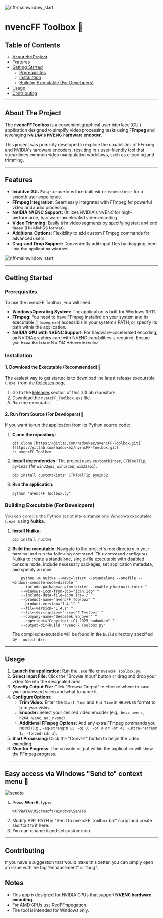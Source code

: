 ![nff-mainwindow_start](screenshots/nff-mainwindow_start.png)

# nvencFF Toolbox 🚀

## Table of Contents
- [About the Project](#about-the-project)
- [Features](#features)
- [Getting Started](#getting-started)
  - [Prerequisites](#prerequisites)
  - [Installation](#installation)
  - [Building Executable (For Developers)](#building-executable-for-developers)
- [Usage](#usage)
- [Contributing](#contributing)

---

## About The Project

The **nvencFF Toolbox** is a convenient graphical user interface (GUI) application designed to simplify video processing tasks using **FFmpeg** and leveraging **NVIDIA's NVENC hardware encoder**.

This project was primarily developed to explore the capabilities of FFmpeg and NVIDIA's hardware encoders, resulting in a user-friendly tool that streamlines common video manipulation workflows, such as encoding and trimming.

---

## Features

* **Intuitive GUI:** Easy-to-use interface built with `customtkinter` for a smooth user experience.
* **FFmpeg Integration:** Seamlessly integrates with FFmpeg for powerful video and audio processing.
* **NVIDIA NVENC Support:** Utilizes NVIDIA's NVENC for high-performance, hardware-accelerated video encoding.
* **Video Trimming:** Easily trim video segments by specifying start and end times (HH:MM:SS format).
* **Additional Options:** Flexibility to add custom FFmpeg commands for advanced users.
* **Drag-and-Drop Support:** Conveniently add input files by dragging them into the application window.

![nff-mainwindow_start](screenshots/nff-mainwindow_settings.png)

---

## Getting Started

### Prerequisites

To use the nvencFF Toolbox, you will need:

* **Windows Operating System:** The application is built for Windows 10/11.
* **FFmpeg:** You need to have FFmpeg installed on your system and its executable (`ffmpeg.exe`) accessible in your system's PATH, or specify its path within the application.
* **NVIDIA GPU with NVENC Support:** For hardware-accelerated encoding, an NVIDIA graphics card with NVENC capabilities is required. Ensure you have the latest NVIDIA drivers installed.

### Installation

#### 1. Download the Executable (Recommended) 🚀

The easiest way to get started is to download the latest release executable (`.exe`) from the [Releases](https://gitlab.com/hadoukez/nvencFF-Toolbox/-/releases) page.

1.  Go to the [Releases](https://gitlab.com/hadoukez/nvencFF-Toolbox/-/releases) section of this GitLab repository.
2.  Download the `nvencFF_Toolbox.exe` file.
3.  Run the executable.

#### 2. Run from Source (For Developers) 🔧

If you want to run the application from its Python source code:

1.  **Clone the repository:**
    ```
    git clone [https://gitlab.com/hadoukez/nvencFF-Toolbox.git](https://gitlab.com/hadoukez/nvencFF-Toolbox.git)
    cd nvencFF-Toolbox
    ```
2.  **Install dependencies:**
    The project uses `customtkinter`, `CTkToolTip`, `pywin32` (for `win32gui`, `win32con`, `win32api`).
    ```bash
    pip install customtkinter CTkToolTip pywin32
    ```
3.  **Run the application:**
    ```
    python "nvencFF Toolbox.py"
    ```

### Building Executable (For Developers)

You can compile the Python script into a standalone Windows executable (`.exe`) using **Nuitka**.

1.  **Install Nuitka:**
    ```
    pip install nuitka
    ```
2.  **Build the executable:**
    Navigate to the project's root directory in your terminal and run the following command. This command configures Nuitka to create a standalone, single-file executable with disabled console mode, include necessary packages, set application metadata, and specify an icon.

    ```
        python -m nuitka --msvc=latest --standalone --onefile --windows-console-mode=disable ^
        --include-package=customtkinter --enable-plugin=tk-inter ^
        --windows-icon-from-ico="icon.ico" ^
        --include-data-file=icon.ico=./ ^
        --product-name="nvencFF Toolbox" ^
        --product-version="1.4.1" ^
        --file-version="1.4.1" ^
        --file-description="nvencFF Toolbox" ^
        --company-name="Deepseek Enjoyer" ^
        --copyright="Copyright (C) 2025 hadouken" ^
        --output-dir=build "nvencFF Toolbox.py"
    ```
    The compiled executable will be found in the `build` directory specified by `--output-dir`.

---

## Usage

1.  **Launch the application:** Run the `.exe` file or `nvencFF Toolbox.py`.
2.  **Select Input File:** Click the "Browse Input" button or drag and drop your video file into the designated area.
3.  **Specify Output File:** Click "Browse Output" to choose where to save your processed video and what to name it.
4.  **Configure Options:**
    * **Trim Video:** Enter the `Start Time` and `End Time` in `HH:MM:SS` format to trim your video.
    * **Encoder:** Select your desired video encoder (e.g., `hevc_nvenc`, `h264_nvenc`, `av1_nvenc`).
    * **Additional FFmpeg Options:** Add any extra FFmpeg commands you need (e.g., `-aq-strength 8; -cq 0; -bf 0 or -bf 4; -intra-refresh 1; -forced-idr 1`).
5.  **Start Processing:** Click the "Convert" button to begin the video encoding.
6.  **Monitor Progress:** The console output within the application will show the FFmpeg progress.

---

##  Easy access via Windows "Send to" context menu 📁

![sendto](screenshots/sendto.png)

1. Press **Win+R**, type:
   ```
   %APPDATA%\Microsoft\Windows\SendTo
   ```
2. Modify APP_PATH in "Send to nvencFF Toolbox.bat" script and create shortcut to it here.
3. You can rename it and set custom icon.

---

## Contributing

If you have a suggestion that would make this better, you can simply open an issue with the tag "enhancement" or "bug".

## Notes

- This app is designed for NVIDIA GPUs that support **NVENC hardware encoding**.
- For AMD GPUs use [RedFFmpegatron](https://gitlab.com/hadoukez/redffmpegatron).
- The tool is intended for Windows only.